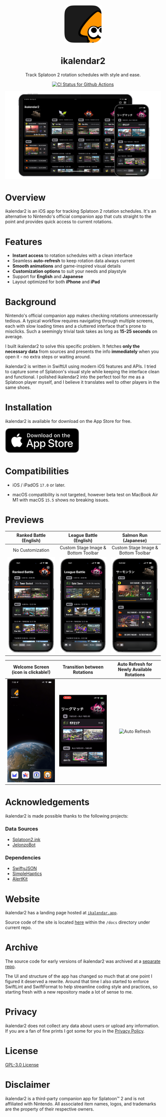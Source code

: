 <!-- markdownlint-disable MD033 MD041 -->

<p align="center">
  <img
    src="./Resources/MetaAssets/AppIcons/ikalendar2-app-icon-default-masked.png"
    alt="ikalendar2 logo"
    width=120
    />
</p>

<h1 align="center"/>ikalendar2</h1>

<p align="center">
Track Splatoon 2 rotation schedules with style and ease.
</p>

<div align="center">
  <a href="https://github.com/notbd/Ikalendar2/actions/workflows/ios-app-ci.yml">
    <img
      src="https://github.com/notbd/Ikalendar2/actions/workflows/ios-app-ci.yml/badge.svg"
      alt="CI Status for Github Actions"
      />
  </a>
</div>

![Hero](./Resources/MetaAssets/Demos/demo-universal-og.png)

# Overview

ikalendar2 is an iOS app for tracking Splatoon 2 rotation schedules. It's an alternative to Nintendo's official companion app that cuts straight to the point and provides quick access to current rotations.

# Features

- **Instant access** to rotation schedules with a clean interface
- Seamless **auto-refresh** to keep rotation data always current
- **Smooth animations** and game-inspired visual details
- **Customization options** to suit your needs and playstyle
- Support for **English** and **Japanese**
- Layout optimized for both **iPhone** and **iPad**

# Background

Nintendo's official companion app makes checking rotations unnecessarily tedious. A typical workflow requires navigating through multiple screens, each with slow loading times and a cluttered interface that's prone to misclicks. Such a seemingly trivial task takes as long as **15-25 seconds** on average.

I built ikalendar2 to solve this specific problem. It fetches **only the necessary data** from sources and presents the info **immediately** when you open it - no extra steps or waiting around.

ikalendar2 is written in SwiftUI using modern iOS features and APIs. I tried to capture some of Splatoon's visual style while keeping the interface clean and functional. I polished ikalendar2 into the perfect tool for me as a Splatoon player myself, and I believe it translates well to other players in the same shoes.

# Installation

ikalendar2 is available for download on the App Store for free.

[![Download on the App Store](./Resources/MetaAssets/Badges/download-app-store-EN-black.svg)](https://apps.apple.com/app/ikalendar2/id1529193361)

# Compatibilities

- iOS / iPadOS `17.0` or later.

- macOS compatibility is not targeted, however beta test on MacBook Air M1 with macOS `15.5` shows no breaking issues.

# Previews

<!-- Have to set both `align="center"` and `style="text-align: center;"`
since some markdown parsers don't support one or the other.  -->
<table align="center" width="100%" style="text-align: center;">
  <thead>
    <tr>
      <th align="center" width="33%" style="text-align: center;">Ranked Battle (English)</th>
      <th align="center" width="33%" style="text-align: center;">League Battle (English)</th>
      <th align="center" width="33%" style="text-align: center;">Salmon Run (Japanese)</th>
    </tr>
  </thead>
  <tbody>
    <tr>
      <td align="center" width="33%" style="text-align: center;">No Customization</td>
      <td align="center" width="33%" style="text-align: center;">Custom Stage Image & Bottom Toolbar</td>
      <td align="center" width="33%" style="text-align: center;">Custom Stage Image & Bottom Toolbar</td>
    </tr>
    <tr>
      <td align="center" width="33%"><img alt="Battle" src="./Resources/MetaAssets/Demos/demo-phone-battle.png" width="100%"></td>
      <td align="center" width="33%"><img alt="Battle Alt" src="./Resources/MetaAssets/Demos/demo-phone-battle-alt.png" width="100%"></td>
      <td align="center" width="33%"><img alt="Salmon Run" src="./Resources/MetaAssets/Demos/demo-phone-salmon.png" width="100%"></td>
    </tr>
  </tbody>
</table>

<table align="center" width="100%" style="text-align: center;">
  <thead>
    <tr>
      <th align="center" width="33%" style="text-align: center;">Welcome Screen (icon is clickable!)</th>
      <th align="center" width="33%" style="text-align: center;">Transition between Rotations</th>
      <th align="center" width="33%" style="text-align: center;">Auto Refresh for Newly Available Rotations</th>
    </tr>
  </thead>
  <tbody>
    <tr>
      <td align="center" width="33%" style="text-align: center;"><img alt="Welcome Screen" src="./Resources/MetaAssets/Demos/gif-welcome.gif" width="100%"></td>
      <td align="center" width="33%" style="text-align: center;"><img alt="Rotation Transition" src="./Resources/MetaAssets/Demos/gif-transition.gif" width="100%"></td>
      <td align="center" width="33%" style="text-align: center;"><img alt="Auto Refresh" src="./Resources/MetaAssets/Demos/gif-auto-refresh.gif" width="100%"></td>
    </tr>
  </tbody>
</table>

# Acknowledgements

ikalendar2 is made possible thanks to the following projects:

<!-- markdownlint-disable-next-line MD001 -->
### Data Sources

- [Splatoon2.ink](https://github.com/misenhower/splatoon2.ink/wiki/Data-access-policy#data-urls)
- [JelonzoBot](https://splatoon.oatmealdome.me/about)

### Dependencies

- [SwiftyJSON](https://github.com/SwiftyJSON/SwiftyJSON)
- [SimpleHaptics](https://github.com/notbd/SimpleHaptics)
- [AlertKit](https://github.com/sparrowcode/AlertKit)

# Website

ikalendar2 has a landing page hosted at [`ikalendar.app`](https://ikalendar.app).

Source code of the site is located [here](https://github.com/notbd/Ikalendar2/tree/main/docs) within the `/docs` directory under current repo.

# Archive

The source code for early versions of ikalendar2 was archived at a [separate repo](https://github.com/notbd/ikalendar-2-archived).

The UI and structure of the app has changed so much that at one point I figured it deserved a rewrite. Around that time I also started to enforce SwiftLint and SwiftFormat to help streamline coding style and practices, so starting fresh with a new repository made a lot of sense to me.

# Privacy

ikalendar2 does not collect any data about users or upload any information. If you are a fan of fine prints I got some for you in the [Privacy Policy](https://ikalendar.app/privacy-policy).

# License

[GPL-3.0 License](./LICENSE)

# Disclaimer

ikalendar2 is a third-party companion app for Splatoon™ 2 and is not affiliated with Nintendo. All associated item names, logos, and trademarks are the property of their respective owners.
